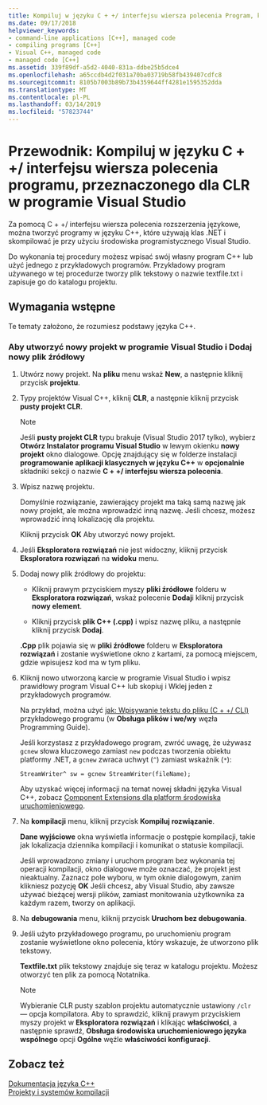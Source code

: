 ```yaml
---
title: Kompiluj w języku C + +/ interfejsu wiersza polecenia Program, który jest przeznaczony dla środowiska CLR
ms.date: 09/17/2018
helpviewer_keywords:
- command-line applications [C++], managed code
- compiling programs [C++]
- Visual C++, managed code
- managed code [C++]
ms.assetid: 339f89df-a5d2-4040-831a-ddbe25b5dce4
ms.openlocfilehash: a65ccdb4d2f031a70ba03719b58fb439407cdfc8
ms.sourcegitcommit: 8105b7003b89b73b4359644ff4281e1595352dda
ms.translationtype: MT
ms.contentlocale: pl-PL
ms.lasthandoff: 03/14/2019
ms.locfileid: "57823744"
---
```

# <a name="walkthrough-compile-a-ccli-program-that-targets-the-clr-in-visual-studio"></a>Przewodnik: Kompiluj w języku C + +/ interfejsu wiersza polecenia programu, przeznaczonego dla CLR w programie Visual Studio

Za pomocą C + +/ interfejsu wiersza polecenia rozszerzenia językowe, można tworzyć programy w języku C++, które używają klas .NET i skompilować je przy użyciu środowiska programistycznego Visual Studio.

Do wykonania tej procedury możesz wpisać swój własny program C++ lub użyć jednego z przykładowych programów. Przykładowy program używanego w tej procedurze tworzy plik tekstowy o nazwie textfile.txt i zapisuje go do katalogu projektu.

## <a name="prerequisites"></a>Wymagania wstępne

Te tematy założono, że rozumiesz podstawy języka C++.

### <a name="to-create-a-new-project-in-visual-studio-and-add-a-new-source-file"></a>Aby utworzyć nowy projekt w programie Visual Studio i Dodaj nowy plik źródłowy

1. Utwórz nowy projekt. Na **pliku** menu wskaż **New**, a następnie kliknij przycisk **projektu**.

1. Typy projektów Visual C++, kliknij **CLR**, a następnie kliknij przycisk **pusty projekt CLR**.

   > [!NOTE]
   > Jeśli **pusty projekt CLR** typu brakuje (Visual Studio 2017 tylko), wybierz **Otwórz Instalator programu Visual Studio** w lewym okienku **nowy projekt** okno dialogowe. Opcję znajdujący się w folderze instalacji **programowanie aplikacji klasycznych w języku C++** w **opcjonalnie** składniki sekcji o nazwie **C + +/ interfejsu wiersza polecenia**.<br/>

1. Wpisz nazwę projektu.

   Domyślnie rozwiązanie, zawierający projekt ma taką samą nazwę jak nowy projekt, ale można wprowadzić inną nazwę. Jeśli chcesz, możesz wprowadzić inną lokalizację dla projektu.

   Kliknij przycisk **OK** Aby utworzyć nowy projekt.

1. Jeśli **Eksploratora rozwiązań** nie jest widoczny, kliknij przycisk **Eksploratora rozwiązań** na **widoku** menu.

1. Dodaj nowy plik źródłowy do projektu:

   - Kliknij prawym przyciskiem myszy **pliki źródłowe** folderu w **Eksploratora rozwiązań**, wskaż polecenie **Dodaj**i kliknij przycisk **nowy element**.

   - Kliknij przycisk **plik C++ (.cpp)** i wpisz nazwę pliku, a następnie kliknij przycisk **Dodaj**.

   **.Cpp** plik pojawia się w **pliki źródłowe** folderu w **Eksploratora rozwiązań** i zostanie wyświetlone okno z kartami, za pomocą miejscem, gdzie wpisujesz kod ma w tym pliku.

1. Kliknij nowo utworzoną karcie w programie Visual Studio i wpisz prawidłowy program Visual C++ lub skopiuj i Wklej jeden z przykładowych programów.

   Na przykład, można użyć [jak: Wpisywanie tekstu do pliku (C + +/ CLI)](how-to-write-a-text-file-cpp-cli.md) przykładowego programu (w **Obsługa plików i we/wy** węzła Programming Guide).

   Jeśli korzystasz z przykładowego program, zwróć uwagę, że używasz `gcnew` słowa kluczowego zamiast `new` podczas tworzenia obiektu platformy .NET, a `gcnew` zwraca uchwyt (`^`) zamiast wskaźnik (`*`):

   `StreamWriter^ sw = gcnew StreamWriter(fileName);`

   Aby uzyskać więcej informacji na temat nowej składni języka Visual C++, zobacz [Component Extensions dla platform środowiska uruchomieniowego](../windows/component-extensions-for-runtime-platforms.md).

1. Na **kompilacji** menu, kliknij przycisk **Kompiluj rozwiązanie**.

   **Dane wyjściowe** okna wyświetla informacje o postępie kompilacji, takie jak lokalizacja dziennika kompilacji i komunikat o statusie kompilacji.

   Jeśli wprowadzono zmiany i uruchom program bez wykonania tej operacji kompilacji, okno dialogowe może oznaczać, że projekt jest nieaktualny. Zaznacz pole wyboru, w tym oknie dialogowym, zanim klikniesz pozycję **OK** Jeśli chcesz, aby Visual Studio, aby zawsze używać bieżącej wersji plików, zamiast monitowania użytkownika za każdym razem, tworzy on aplikacji.

1. Na **debugowania** menu, kliknij przycisk **Uruchom bez debugowania**.

1. Jeśli użyto przykładowego programu, po uruchomieniu program zostanie wyświetlone okno polecenia, który wskazuje, że utworzono plik tekstowy.

   **Textfile.txt** plik tekstowy znajduje się teraz w katalogu projektu. Możesz otworzyć ten plik za pomocą Notatnika.

   > [!NOTE]
   > Wybieranie CLR pusty szablon projektu automatycznie ustawiony `/clr` — opcja kompilatora. Aby to sprawdzić, kliknij prawym przyciskiem myszy projekt w **Eksploratora rozwiązań** i klikając **właściwości**, a następnie sprawdź, **Obsługa środowiska uruchomieniowego języka wspólnego** opcji  **Ogólne** węźle **właściwości konfiguracji**.

## <a name="see-also"></a>Zobacz też

[Dokumentacja języka C++](../cpp/cpp-language-reference.md)<br/>
[Projekty i systemów kompilacji](../build/projects-and-build-systems-cpp.md)<br/>

